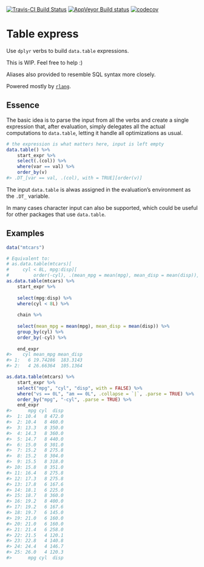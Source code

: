 <!-- README.md is generated from README.Rmd. Please edit that file -->

[![Travis-CI Build
Status](https://travis-ci.org/asardaes/table.express.svg?branch=master)](https://travis-ci.org/asardaes/table.express)
[![AppVeyor Build
status](https://ci.appveyor.com/api/projects/status/bb9606tfe648gajn?svg=true)](https://ci.appveyor.com/project/asardaes/table-express)
[![codecov](https://codecov.io/gh/asardaes/table.express/branch/master/graph/badge.svg)](https://codecov.io/gh/asardaes/table.express)

# Table express

Use `dplyr` verbs to build `data.table` expressions.

This is WIP. Feel free to help :)

Aliases also provided to resemble SQL syntax more closely.

Powered mostly by [`rlang`](http://cran.r-project.org/package=rlang).

## Essence

The basic idea is to parse the input from all the verbs and create a
single expression that, after evaluation, simply delegates all the
actual computations to `data.table`, letting it handle all optimizations
as usual.

``` r
# the expression is what matters here, input is left empty
data.table() %>%
    start_expr %>%
    select(.(col)) %>%
    where(var == val) %>%
    order_by(v)
#> .DT_[var == val, .(col), with = TRUE][order(v)]
```

The input `data.table` is alwas assigned in the evaluation’s environment
as the `.DT_` variable.

In many cases character input can also be supported, which could be
useful for other packages that use `data.table`.

## Examples

``` r
data("mtcars")

# Equivalent to:
# as.data.table(mtcars)[
#     cyl < 8L, mpg:disp][
#         order(-cyl), .(mean_mpg = mean(mpg), mean_disp = mean(disp)), by = cyl]
as.data.table(mtcars) %>%
    start_expr %>%
    
    select(mpg:disp) %>%
    where(cyl < 8L) %>%
    
    chain %>%
    
    select(mean_mpg = mean(mpg), mean_disp = mean(disp)) %>%
    group_by(cyl) %>%
    order_by(-cyl) %>%
    
    end_expr
#>    cyl mean_mpg mean_disp
#> 1:   6 19.74286  183.3143
#> 2:   4 26.66364  105.1364

as.data.table(mtcars) %>%
    start_expr %>%
    select("mpg", "cyl", "disp", with = FALSE) %>%
    where("vs == 0L", "am == 0L", .collapse = `|`, .parse = TRUE) %>%
    order_by("mpg", "-cyl", .parse = TRUE) %>%
    end_expr
#>      mpg cyl  disp
#>  1: 10.4   8 472.0
#>  2: 10.4   8 460.0
#>  3: 13.3   8 350.0
#>  4: 14.3   8 360.0
#>  5: 14.7   8 440.0
#>  6: 15.0   8 301.0
#>  7: 15.2   8 275.8
#>  8: 15.2   8 304.0
#>  9: 15.5   8 318.0
#> 10: 15.8   8 351.0
#> 11: 16.4   8 275.8
#> 12: 17.3   8 275.8
#> 13: 17.8   6 167.6
#> 14: 18.1   6 225.0
#> 15: 18.7   8 360.0
#> 16: 19.2   8 400.0
#> 17: 19.2   6 167.6
#> 18: 19.7   6 145.0
#> 19: 21.0   6 160.0
#> 20: 21.0   6 160.0
#> 21: 21.4   6 258.0
#> 22: 21.5   4 120.1
#> 23: 22.8   4 140.8
#> 24: 24.4   4 146.7
#> 25: 26.0   4 120.3
#>      mpg cyl  disp
```
